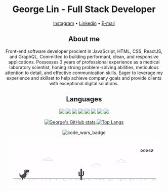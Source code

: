 <h1 align="center"> George Lin - Full Stack Developer </h1>

<div>
  <p align="center">
  <a href="https://www.instagram.com/george_lin88/">Instagram</a> •
  <a href="https://www.linkedin.com/in/george-lin-504b57250/">Linkedin</a> •
  <a href="mailto:lingeorge04@gmail.com">E-mail</a>
  </p>
</div>

<h2 align="center">About me</h2>

<p align="center">Front-end software developer procient in JavaScript, HTML, CSS, ReactJS, and GraphQL. Committed to building
performant, clean, and responsive applications. Possesses 3 years of professional experience as a medical laboratory
scientist, honing strong problem-solving abilities, meticulous attention to detail, and effective communication skills. Eager
to leverage my experience and skillset to help achieve company goals and provide clients with exceptional digital
solutions.</p>

<h2 align="center">Languages</h2>
<p align="center">
  <img src="https://img.shields.io/badge/-HTML5-E34F26?logo=html5&logoColor=white&style=for-the-badge"/>
   <img src="https://img.shields.io/badge/-CSS3-1572B6?logo=css3&logoColor=white&style=for-the-badge"/>
  <img src="https://img.shields.io/badge/-JAVASCRIPT-F7DF1E?logo=javascript&logoColor=white&style=for-the-badge"/>
  <img src="https://img.shields.io/badge/-BOOTSTRAP-7952B3?logo=bootstrap&logoColor=white&style=for-the-badge"/>
  <img src="https://img.shields.io/badge/-NodeJS-339933?logo=node.js&logoColor=white&style=for-the-badge"/>
  <img src="https://img.shields.io/badge/-MySQL-4479A1?logo=mysql&logoColor=white&style=for-the-badge"/>
  <img src="https://img.shields.io/badge/-HANDLEBARS.JS-000000?logo=handlebars.js&logoColor=white&style=for-the-badge"/>
  <img src="https://img.shields.io/badge/-GIT-F05032?logo=git&logoColor=white&style=for-the-badge"/>
  
</p>

<p align="center"> 
  <a href="https://github.com/lingeorge88/github-readme-stats">
    <img align="center" height="180em" src="https://github-readme-stats.vercel.app/api?username=lingeorge88&theme=tokyonight&show_icons=true" alt="George's GitHub stats"/>
  </a>
  <a href="https://github.com/lingeorge88/github-readme-stats">
    <img align="center" height="180em" src="https://github-readme-stats.vercel.app/api/top-langs/?username=lingeorge88&layout=compact&theme=tokyonight" alt="Top Langs"/>
  </a>
</p>

<p align="center">
<img src="https://www.codewars.com/users/lingeorge88/badges/large" align="center" max-width="100vw" alt="code_wars_badge" />
  </p>
<p align="center">

<img src="https://github.com/lingeorge88/lingeorge88/blob/main/dino.gif" align="center" max-width="100vw" alt="dino_gif" />

</p>
